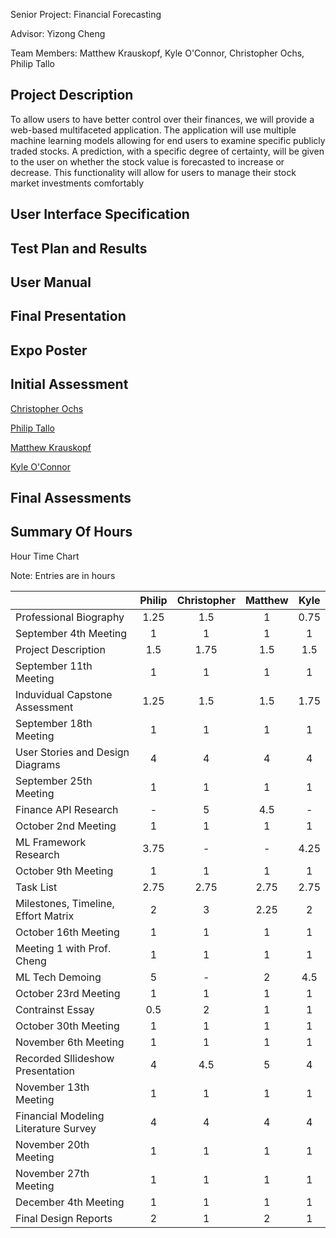 Senior Project: Financial Forecasting

Advisor: Yizong Cheng

Team Members: Matthew Krauskopf, Kyle O'Connor, Christopher Ochs, Philip Tallo

## Project Description

To allow users to have better control over their finances, we will provide a web-based multifaceted application. The application will use multiple machine learning models allowing for end users to examine specific publicly traded stocks. A prediction, with a specific degree of certainty,  will be given to the user on whether the stock value is forecasted to increase or decrease. This functionality will allow for users to manage their stock market investments comfortably

## User Interface Specification

## Test Plan and Results

## User Manual

## Final Presentation

## Expo Poster

## Initial Assessment

[Christopher Ochs](https://github.com/Christopher-Ochs/SeniorDesignProject/blob/master/Induvidual%20Capstone%20Assessment/OchsCapstoneAssessment.docx)

[Philip Tallo](https://github.com/Christopher-Ochs/SeniorDesignProject/blob/master/Induvidual%20Capstone%20Assessment/Philip%20Tallo%20-%20Individual%20Capstone%20Assessment.md)

[Matthew Krauskopf](https://github.com/Christopher-Ochs/SeniorDesignProject/blob/master/Induvidual%20Capstone%20Assessment/Capstone%20Assessment.docx)

[Kyle O'Connor](https://github.com/Christopher-Ochs/SeniorDesignProject/blob/master/Induvidual%20Capstone%20Assessment/Assignment3KyleOConnor.docx)

## Final Assessments

## Summary Of Hours

Hour Time Chart

Note: Entries are in hours

|                                      | Philip | Christopher | Matthew | Kyle |
| ------------------------------------ | :----: | :---------: | :-----: | :--: |
| Professional Biography               |  1.25  |     1.5     |    1    | 0.75 |
| September 4th Meeting                |   1    |      1      |    1    |  1   |
| Project Description                  |  1.5   |    1.75     |   1.5   | 1.5  |
| September 11th Meeting               |   1    |      1      |    1    |  1   |
| Induvidual Capstone Assessment       |  1.25  |     1.5     |   1.5   | 1.75 |
| September 18th Meeting               |   1    |      1      |    1    |  1   |
| User Stories and Design Diagrams     |   4    |      4      |    4    |  4   |
| September 25th Meeting               |   1    |      1      |    1    |  1   |
| Finance API Research                 |   -    |      5      |   4.5   |  -   |
| October 2nd Meeting                  |   1    |      1      |    1    |  1   |
| ML Framework Research                |  3.75  |      -      |    -    | 4.25 |
| October 9th Meeting                  |   1    |      1      |    1    |  1   |
| Task List                            |  2.75  |    2.75     |  2.75   | 2.75 |
| Milestones, Timeline, Effort Matrix  |   2    |      3      |  2.25   |  2   |
| October 16th Meeting                 |   1    |      1      |    1    |  1   |
| Meeting 1 with Prof. Cheng           |   1    |      1      |    1    |  1   |
| ML Tech Demoing                      |   5    |      -      |    2    | 4.5  |
| October 23rd Meeting                 |   1    |      1      |    1    |  1   |
| Contrainst Essay                     |  0.5   |      2      |    1    |  1   |
| October 30th Meeting                 |   1    |      1      |    1    |  1   |
| November 6th Meeting                 |   1    |      1      |    1    |  1   |
| Recorded Sllideshow Presentation     |   4    |     4.5     |    5    |  4   |
| November 13th Meeting                |   1    |      1      |    1    |  1   |
| Financial Modeling Literature Survey |   4    |      4      |    4    |  4   |
| November 20th Meeting                |   1    |      1      |    1    |  1   |
| November 27th Meeting                |   1    |      1      |    1    |  1   |
| December 4th Meeting                 |   1    |      1      |    1    |  1   |
| Final Design Reports                 |   2    |      1      |    2    |  1   |

